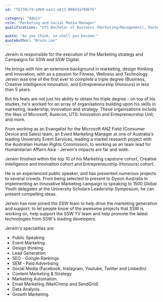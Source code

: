 ```yaml
---
id: "fb730c74-a0b9-ea11-a812-000d3a799676"

category: "Admin"
role: "Marketing and Social Media Manager"
qualifications: "UTS Bachelor of Business (Marketing/Management), Bachelor of Creative Intelligence and Innovation, Bachelor of Entrepreneurship (Honours)"

quote: "As you think, so shall you become."
quoteAuthor: "Bruce Lee"
---
```


[Editing your profile]: https://github.com/SSWConsulting/People/wiki/3.-Editing-your-profile

Jerwin is responsible for the execution of the Marketing strategy and Campaigns for SSW and SSW Digital. 

He brings with him an extensive background in marketing, design thinking and innovation, with as a passion for Fitness, Wellness and Technology. Jerwin was one of the first ever to complete a triple degree (Business, Creative Intelligence Innovation, and Entrepreneurship (Honours) in less than 5 years.

But his feats are not just his ability to obtain his triple degree - on top of his studies, he's worked for an array of organisations building upon his skills in marketing, leadership, innovation and strategy. These organisations include the likes of Microsoft, Aurecon, UTS: Innovation and Entepreneurship Unit, and more. 

From working as an Evangelist for the Microsoft ANZ Field (Consumer Device and Sales) team, an Event Marketing Manager at one of Australia's leading University Event Services,  leading a  market research project with the Australian Human Rights Commission, to working as an team lead for Humanitarian Affairs Asia - Jerwin's impacts are far and wide.

Jerwin finished within the top 10 of his Marketing capstone cohort, Creative Intelligence and Innovation cohort and Entrepreneurship (Honours) cohort. 

He is an experienced public speaker, and  has presented numerous projects to several crowds. From being selected to present to Dyson Australia in implementing an Innovative Marketing campaign to speaking to 1500 Global Youth delegates at the University Scholars Leadership Symposium, he can present compelling ideas. 

Jerwin has now joined the SSW team to help drive the marketing generation and support; to let people know of the awesome projects that SSW is working on, help support the SSW TV team and help promote the latest technologies from SSW's leading developers. 

Jerwin's specialities are:
* Public Speaking
* Event Marketing
* Design thinking
* Lead Generation
* SEO - Google Rankings
* SEM - Paid Advertising
* Social Media (Facebook, Instagram, Youtube, Twitter and LinkedIn)
* Content Marketing & Strategy
* Marketing Automation.
* Email Marketing (MailChimp and SendGrid)
* Data Analysis.
* Growth Marketing. 
